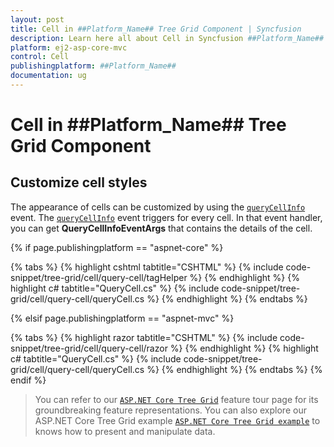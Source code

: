 ```yaml
---
layout: post
title: Cell in ##Platform_Name## Tree Grid Component | Syncfusion
description: Learn here all about Cell in Syncfusion ##Platform_Name## Tree Grid component of Syncfusion Essential JS 2 and more.
platform: ej2-asp-core-mvc
control: Cell
publishingplatform: ##Platform_Name##
documentation: ug
---
```



# Cell in ##Platform_Name## Tree Grid Component

## Customize cell styles

The appearance of cells can be customized by using the [`queryCellInfo`](https://help.syncfusion.com/cr/cref_files/aspnetcore-js2/Syncfusion.EJ2~Syncfusion.EJ2.TreeGrid.TreeGrid~QueryCellInfo.html) event. The [`queryCellInfo`](https://help.syncfusion.com/cr/cref_files/aspnetcore-js2/Syncfusion.EJ2~Syncfusion.EJ2.TreeGrid.TreeGrid~QueryCellInfo.html) event triggers for every cell. In that event handler, you can get **QueryCellInfoEventArgs** that contains the details of the cell.

{% if page.publishingplatform == "aspnet-core" %}

{% tabs %}
{% highlight cshtml tabtitle="CSHTML" %}
{% include code-snippet/tree-grid/cell/query-cell/tagHelper %}
{% endhighlight %}
{% highlight c# tabtitle="QueryCell.cs" %}
{% include code-snippet/tree-grid/cell/query-cell/queryCell.cs %}
{% endhighlight %}
{% endtabs %}

{% elsif page.publishingplatform == "aspnet-mvc" %}

{% tabs %}
{% highlight razor tabtitle="CSHTML" %}
{% include code-snippet/tree-grid/cell/query-cell/razor %}
{% endhighlight %}
{% highlight c# tabtitle="QueryCell.cs" %}
{% include code-snippet/tree-grid/cell/query-cell/queryCell.cs %}
{% endhighlight %}
{% endtabs %}
{% endif %}



> You can refer to our  [`ASP.NET Core Tree Grid`](https://www.syncfusion.com/aspnet-core-ui-controls/tree-grid) feature tour page for its groundbreaking feature representations. You can also explore our ASP.NET Core Tree Grid example [`ASP.NET Core Tree Grid example`](https://ej2.syncfusion.com/aspnetcore/TreeGrid/Overview#/material) to knows how to present and manipulate data.